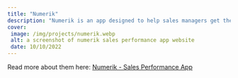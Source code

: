 ```yaml
---
title: "Numerik"
description: "Numerik is an app designed to help sales managers get the best performance from their reps."
cover: 
 image: /img/projects/numerik.webp
 alt: a screenshot of numerik sales performance app website 
 date: 10/10/2022
---
```


Read more about them here: <a href="https://www.numerik.ly">Numerik - Sales Performance App</a>
